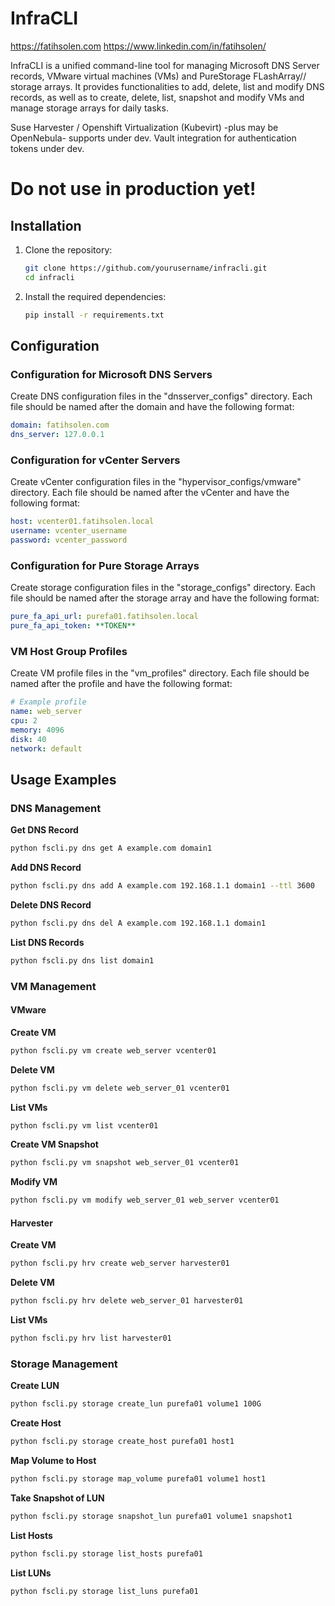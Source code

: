 # InfraCLI
https://fatihsolen.com
https://www.linkedin.com/in/fatihsolen/

InfraCLI is a unified command-line tool for managing Microsoft DNS Server records, VMware virtual machines (VMs) and PureStorage FLashArray// storage arrays. It provides functionalities to add, delete, list and modify DNS records, as well as to create, delete, list, snapshot and modify VMs and manage storage arrays for daily tasks. 

Suse Harvester / Openshift Virtualization (Kubevirt) -plus may be OpenNebula- supports under dev. 
Vault integration for authentication tokens under dev.

#  Do not use in production yet! 

## Installation

1. Clone the repository:
	```sh
	git clone https://github.com/yourusername/infracli.git
	cd infracli
	```

2. Install the required dependencies:
	```sh
	pip install -r requirements.txt
	```

## Configuration

### Configuration for Microsoft DNS Servers

Create DNS configuration files in the "dnsserver_configs" directory. Each file should be named after the domain and have the following format:
```yaml
domain: fatihsolen.com
dns_server: 127.0.0.1
```

### Configuration for vCenter Servers

Create vCenter configuration files in the "hypervisor_configs/vmware" directory. Each file should be named after the vCenter and have the following format:
```yaml
host: vcenter01.fatihsolen.local
username: vcenter_username
password: vcenter_password
```

### Configuration for Pure Storage Arrays

Create storage configuration files in the "storage_configs" directory. Each file should be named after the storage array and have the following format:
```yaml
pure_fa_api_url: purefa01.fatihsolen.local
pure_fa_api_token: **TOKEN**
```
### VM Host Group Profiles

Create VM profile files in the "vm_profiles" directory. Each file should be named after the profile and have the following format:
```yaml
# Example profile
name: web_server
cpu: 2
memory: 4096
disk: 40
network: default
```

## Usage Examples

### DNS Management

**Get DNS Record**
```sh
python fscli.py dns get A example.com domain1
```

**Add DNS Record**
```sh
python fscli.py dns add A example.com 192.168.1.1 domain1 --ttl 3600
```

**Delete DNS Record**
```sh
python fscli.py dns del A example.com 192.168.1.1 domain1
```

**List DNS Records**
```sh
python fscli.py dns list domain1
```

### VM Management

#### VMware

**Create VM**
```sh
python fscli.py vm create web_server vcenter01
```

**Delete VM**
```sh
python fscli.py vm delete web_server_01 vcenter01
```

**List VMs**
```sh
python fscli.py vm list vcenter01
```

**Create VM Snapshot**
```sh
python fscli.py vm snapshot web_server_01 vcenter01
```

**Modify VM**
```sh
python fscli.py vm modify web_server_01 web_server vcenter01
```

#### Harvester
**Create VM**
```sh
python fscli.py hrv create web_server harvester01
```

**Delete VM**
```sh
python fscli.py hrv delete web_server_01 harvester01
```

**List VMs**
```sh
python fscli.py hrv list harvester01
```

### Storage Management

**Create LUN**
```sh
python fscli.py storage create_lun purefa01 volume1 100G
```

**Create Host**
```sh
python fscli.py storage create_host purefa01 host1
```

**Map Volume to Host**
```sh
python fscli.py storage map_volume purefa01 volume1 host1
```

**Take Snapshot of LUN**
```sh
python fscli.py storage snapshot_lun purefa01 volume1 snapshot1
```

**List Hosts**
```sh
python fscli.py storage list_hosts purefa01
```

**List LUNs**
```sh
python fscli.py storage list_luns purefa01
```

